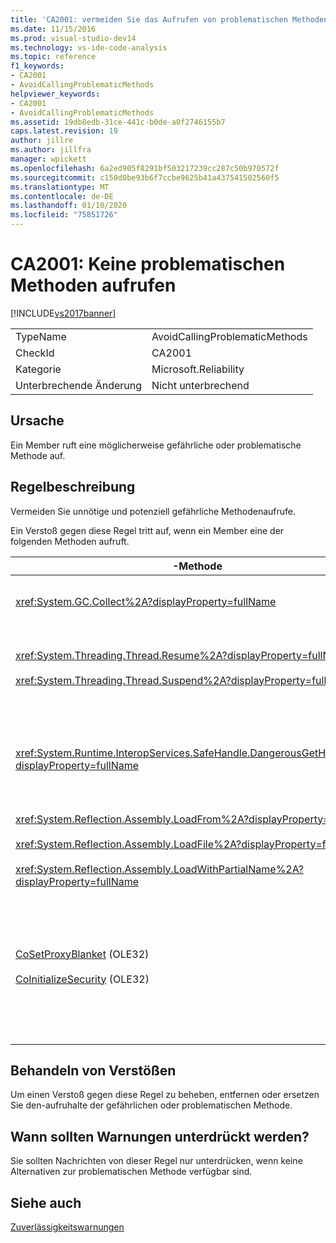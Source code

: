 ```yaml
---
title: 'CA2001: vermeiden Sie das Aufrufen von problematischen Methoden | Microsoft-Dokumentation'
ms.date: 11/15/2016
ms.prod: visual-studio-dev14
ms.technology: vs-ide-code-analysis
ms.topic: reference
f1_keywords:
- CA2001
- AvoidCallingProblematicMethods
helpviewer_keywords:
- CA2001
- AvoidCallingProblematicMethods
ms.assetid: 19db8edb-31ce-441c-b0de-a0f2746155b7
caps.latest.revision: 19
author: jillre
ms.author: jillfra
manager: wpickett
ms.openlocfilehash: 6a2ed905f8291bf503217239cc287c50b970572f
ms.sourcegitcommit: c150d0be93b6f7ccbe9625b41a437541502560f5
ms.translationtype: MT
ms.contentlocale: de-DE
ms.lasthandoff: 01/10/2020
ms.locfileid: "75851726"
---
```

# <a name="ca2001-avoid-calling-problematic-methods"></a>CA2001: Keine problematischen Methoden aufrufen
[!INCLUDE[vs2017banner](../includes/vs2017banner.md)]

|||
|-|-|
|TypeName|AvoidCallingProblematicMethods|
|CheckId|CA2001|
|Kategorie|Microsoft.Reliability|
|Unterbrechende Änderung|Nicht unterbrechend|

## <a name="cause"></a>Ursache
 Ein Member ruft eine möglicherweise gefährliche oder problematische Methode auf.

## <a name="rule-description"></a>Regelbeschreibung
 Vermeiden Sie unnötige und potenziell gefährliche Methodenaufrufe.

 Ein Verstoß gegen diese Regel tritt auf, wenn ein Member eine der folgenden Methoden aufruft.

|-Methode|Beschreibung|
|------------|-----------------|
|<xref:System.GC.Collect%2A?displayProperty=fullName>|GC wird aufgerufen. Collect kann die Anwendungsleistung erheblich beeinträchtigen und ist nur selten erforderlich. Weitere Informationen finden Sie auf der MSDN-Website im Blogbeitrag von [Rico Mariani Performance tidbits](https://blogs.msdn.com/ricom/archive/2004/11/29/271829.aspx) .|
|<xref:System.Threading.Thread.Resume%2A?displayProperty=fullName><br /><br /> <xref:System.Threading.Thread.Suspend%2A?displayProperty=fullName>|"Thread. Suspend" und "Thread. Resume" wurden aufgrund des unvorhersehbaren Verhaltens als veraltet markiert.  Verwenden Sie andere Klassen im <xref:System.Threading>-Namespace, z. b. <xref:System.Threading.Monitor>, <xref:System.Threading.Mutex>und <xref:System.Threading.Semaphore>, um Threads zu synchronisieren oder Ressourcen zu schützen.|
|<xref:System.Runtime.InteropServices.SafeHandle.DangerousGetHandle%2A?displayProperty=fullName>|Die DangerousGetHandle-Methode stellt ein Sicherheitsrisiko dar, da Sie ein ungültiges Handle zurückgeben kann. Weitere Informationen zur sicheren Verwendung der Methode "DangerousGetHandle" finden Sie in den <xref:System.Runtime.InteropServices.SafeHandle.DangerousAddRef%2A>-und <xref:System.Runtime.InteropServices.SafeHandle.DangerousRelease%2A>-Methoden.|
|<xref:System.Reflection.Assembly.LoadFrom%2A?displayProperty=fullName><br /><br /> <xref:System.Reflection.Assembly.LoadFile%2A?displayProperty=fullName><br /><br /> <xref:System.Reflection.Assembly.LoadWithPartialName%2A?displayProperty=fullName>|Diese Methoden können Assemblys von unerwarteten Speicherorten laden. Informationen zu den Methoden, die Assemblys laden, finden Sie Beispiels [Weise in den Blogbeiträgen zu den](https://blogs.msdn.com/suzcook/archive/2003/05/29/57143.aspx) .NET CLR-Notizen von Suzanne Cook und im Blogbeitrag [LoadFile.](https://blogs.msdn.com/suzcook/archive/2003/09/19/loadfile-vs-loadfrom.aspx)|
|[CoSetProxyBlanket](https://msdn.microsoft.com/library/ms692692.aspx) (OLE32)<br /><br /> [CoInitializeSecurity](https://msdn.microsoft.com/library/ms693736.aspx) (OLE32)|Zum Zeitpunkt, zu dem der Benutzercode mit der Ausführung in einem verwalteten Prozess beginnt, ist es zu spät, CoSetProxyBlanket zuverlässig aufzurufen. Der Common Language Runtime (CLR) führt Initialisierungs Aktionen aus, die möglicherweise verhindern, dass die Benutzer den P/Aufruf erfolgreich durchführt.<br /><br /> Wenn Sie CoSetProxyBlanket für eine verwaltete Anwendung aufrufen müssen, empfiehlt es sich, den Prozess mit einer ausführbaren Datei mit System eigenem CodeC++() zu starten, CoSetProxyBlanket im systemeigenen Code aufzurufen und anschließend die Anwendung mit verwaltetem Code in Verarbeitung zu starten. (Stellen Sie sicher, dass Sie eine Versionsnummer für die Laufzeit angeben.)|

## <a name="how-to-fix-violations"></a>Behandeln von Verstößen
 Um einen Verstoß gegen diese Regel zu beheben, entfernen oder ersetzen Sie den-aufruhalte der gefährlichen oder problematischen Methode.

## <a name="when-to-suppress-warnings"></a>Wann sollten Warnungen unterdrückt werden?
 Sie sollten Nachrichten von dieser Regel nur unterdrücken, wenn keine Alternativen zur problematischen Methode verfügbar sind.

## <a name="see-also"></a>Siehe auch
 [Zuverlässigkeitswarnungen](../code-quality/reliability-warnings.md)
